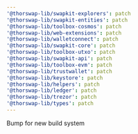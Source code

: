 ```yaml
---
'@thorswap-lib/swapkit-explorers': patch
'@thorswap-lib/swapkit-entities': patch
'@thorswap-lib/toolbox-cosmos': patch
'@thorswap-lib/web-extensions': patch
'@thorswap-lib/walletconnect': patch
'@thorswap-lib/swapkit-core': patch
'@thorswap-lib/toolbox-utxo': patch
'@thorswap-lib/swapkit-api': patch
'@thorswap-lib/toolbox-evm': patch
'@thorswap-lib/trustwallet': patch
'@thorswap-lib/keystore': patch
'@thorswap-lib/helpers': patch
'@thorswap-lib/ledger': patch
'@thorswap-lib/trezor': patch
'@thorswap-lib/types': patch
---
```


Bump for new build system
